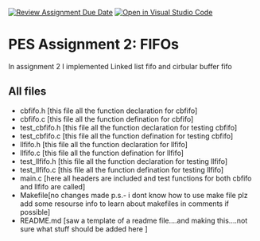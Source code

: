 [![Review Assignment Due Date](https://classroom.github.com/assets/deadline-readme-button-24ddc0f5d75046c5622901739e7c5dd533143b0c8e959d652212380cedb1ea36.svg)](https://classroom.github.com/a/R8LQ7jID)
[![Open in Visual Studio Code](https://classroom.github.com/assets/open-in-vscode-718a45dd9cf7e7f842a935f5ebbe5719a5e09af4491e668f4dbf3b35d5cca122.svg)](https://classroom.github.com/online_ide?assignment_repo_id=11793846&assignment_repo_type=AssignmentRepo)
# PES Assignment 2: FIFOs


In assignment 2 I implemented Linked list fifo and cirbular buffer fifo 

## All files
- cbfifo.h [this file all the function declaration for cbfifo]
- cbfifo.c [this file all the function defination for cbfifo]
- test_cbfifo.h [this file all the function declaration for testing cbfifo]
- test_cbfifo.c [this file all the function defination for testing cbfifo]
- llfifo.h [this file all the function declaration for llfifo]
- llfifo.c [this file all the function defination for llfifo]
- test_llfifo.h [this file all the function declaration for testing llfifo]
- test_llfifo.c [this file all the function defination for testing llfifo]
- main.c [here all headers are included and test functions for both cbfifo and llfifo are called]
- Makefile[no changes made  p.s.- i dont know how to use make file plz add some resourse info to learn about makefiles in comments if possible]
- README.md [saw a template of a readme file....and making this....not sure what stuff should be added here ]

